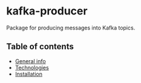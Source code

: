 # kafka-producer
Package for producing messages into Kafka topics.

## Table of contents
* [General info](#general-info)
* [Technologies](#technologies)
* [Installation](#setup)
